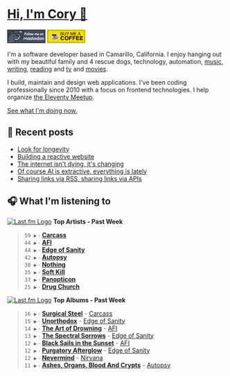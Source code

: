 # [Hi, I'm Cory 👋](https://coryd.dev)

[![Follow @cory@social.lol on Mastodon](/assets/img/mastodon.png)](https://social.lol/@cory) [![Buy me a Coffee](/assets/img/buymeacoffee.png)](https://www.buymeacoffee.com/cory)

I'm a software developer based in Camarillo, California. I enjoy hanging out with my beautiful family and 4 rescue dogs, technology, automation, [music](https://coryd.dev/now#artists), [writing](https://coryd.dev), [reading](https://coryd.dev/now#books) and [tv](https://coryd.dev/now#tv) and [movies](https://coryd.dev/now#movies).

I build, maintain and design web applications. I've been coding professionally since 2010 with a focus on frontend technologies. I help organize [the Eleventy Meetup](https://11tymeetup.dev/).

[See what I'm doing now.](https://coryd.dev/now)

## 📝 Recent posts

<!-- BLOGPOSTS:START -->
- [Look for longevity](https://coryd.dev/posts/2024/look-for-longevity/)
- [Building a reactive website](https://coryd.dev/posts/2024/building-a-reactive-website/)
- [The internet isn't dying, it's changing](https://coryd.dev/posts/2024/the-internet-isnt-dying-its-changing/)
- [Of course AI is extractive, everything is lately](https://coryd.dev/posts/2024/of-course-ai-is-extractive-everything-is-lately/)
- [Sharing links via RSS, sharing links via APIs](https://coryd.dev/posts/2024/sharing-links-via-rss-sharing-links-via-apis/)
<!-- BLOGPOSTS:END -->

## 🎧 What I'm listening to

<!--START_LASTFM_ARTISTS:{"period": "7day", "rows": 8}-->
<a href="https://last.fm" target="_blank"><img src="https://user-images.githubusercontent.com/17434202/215290617-e793598d-d7c9-428f-9975-156db1ba89cc.svg" alt="Last.fm Logo" width="18" height="13"/></a> **Top Artists - Past Week**

> `59 ▶️` ∙ **[Carcass](https://www.last.fm/music/Carcass)**<br/>
> `44 ▶️` ∙ **[AFI](https://www.last.fm/music/AFI)**<br/>
> `44 ▶️` ∙ **[Edge of Sanity](https://www.last.fm/music/Edge+of+Sanity)**<br/>
> `42 ▶️` ∙ **[Autopsy](https://www.last.fm/music/Autopsy)**<br/>
> `38 ▶️` ∙ **[Nothing](https://www.last.fm/music/Nothing)**<br/>
> `35 ▶️` ∙ **[Soft Kill](https://www.last.fm/music/Soft+Kill)**<br/>
> `33 ▶️` ∙ **[Panopticon](https://www.last.fm/music/Panopticon)**<br/>
> `25 ▶️` ∙ **[Drug Church](https://www.last.fm/music/Drug+Church)**<br/>
<!--END_LASTFM_ARTISTS-->

<!--START_LASTFM_ALBUMS:{"period": "7day", "rows": 8}-->
<a href="https://last.fm" target="_blank"><img src="https://user-images.githubusercontent.com/17434202/215290617-e793598d-d7c9-428f-9975-156db1ba89cc.svg" alt="Last.fm Logo" width="18" height="13"/></a> **Top Albums - Past Week**

> `16 ▶️` ∙ **[Surgical Steel](https://www.last.fm/music/Carcass/Surgical+Steel)** - [Carcass](https://www.last.fm/music/Carcass)<br/>
> `15 ▶️` ∙ **[Unorthodox](https://www.last.fm/music/Edge+of+Sanity/Unorthodox)** - [Edge of Sanity](https://www.last.fm/music/Edge+of+Sanity)<br/>
> `14 ▶️` ∙ **[The Art of Drowning](https://www.last.fm/music/AFI/The+Art+of+Drowning)** - [AFI](https://www.last.fm/music/AFI)<br/>
> `13 ▶️` ∙ **[The Spectral Sorrows](https://www.last.fm/music/Edge+of+Sanity/The+Spectral+Sorrows)** - [Edge of Sanity](https://www.last.fm/music/Edge+of+Sanity)<br/>
> `12 ▶️` ∙ **[Black Sails in the Sunset](https://www.last.fm/music/AFI/Black+Sails+in+the+Sunset)** - [AFI](https://www.last.fm/music/AFI)<br/>
> `12 ▶️` ∙ **[Purgatory Afterglow](https://www.last.fm/music/Edge+of+Sanity/Purgatory+Afterglow)** - [Edge of Sanity](https://www.last.fm/music/Edge+of+Sanity)<br/>
> `12 ▶️` ∙ **[Nevermind](https://www.last.fm/music/Nirvana/Nevermind)** - [Nirvana](https://www.last.fm/music/Nirvana)<br/>
> `11 ▶️` ∙ **[Ashes, Organs, Blood And Crypts](https://www.last.fm/music/Autopsy/Ashes,+Organs,+Blood+And+Crypts)** - [Autopsy](https://www.last.fm/music/Autopsy)<br/>
<!--END_LASTFM_ALBUMS-->
